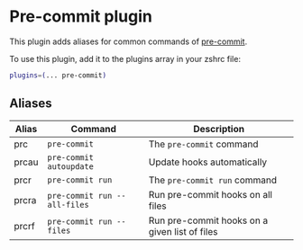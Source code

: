# Pre-commit plugin

This plugin adds aliases for common commands of [pre-commit](https://pre-commit.com/).

To use this plugin, add it to the plugins array in your zshrc file:

```zsh
plugins=(... pre-commit)
```

## Aliases

| Alias   | Command                                | Description                                            |
| ------- | -------------------------------------- | ------------------------------------------------------ |
| prc     | `pre-commit`                           | The `pre-commit` command                               |
| prcau   | `pre-commit autoupdate`                | Update hooks automatically                             |
| prcr    | `pre-commit run`                       | The `pre-commit run` command                           |
| prcra   | `pre-commit run --all-files`           | Run pre-commit hooks on all files                      |
| prcrf   | `pre-commit run --files`               | Run pre-commit hooks on a given list of files          |
